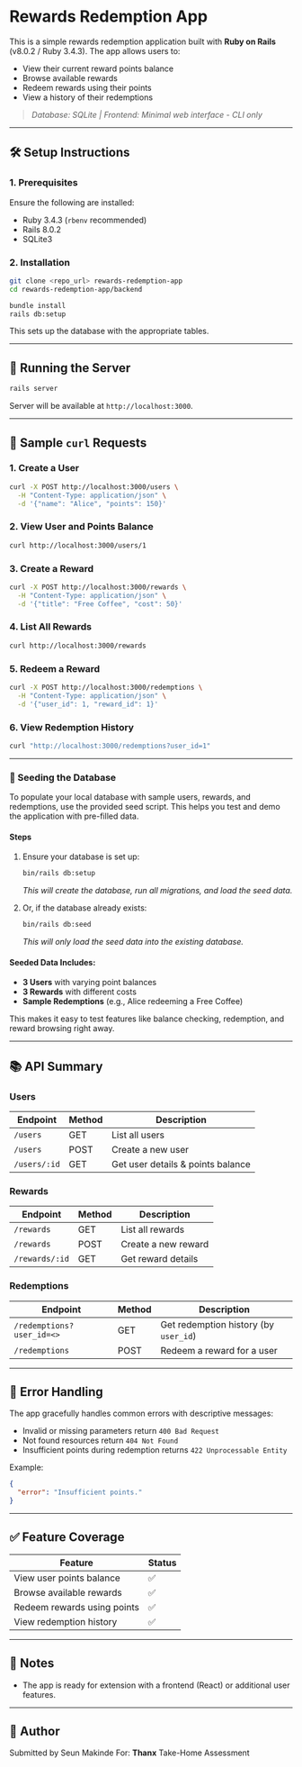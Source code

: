 # Rewards Redemption App

This is a simple rewards redemption application built with **Ruby on Rails** (v8.0.2 / Ruby 3.4.3). The app allows users to:

* View their current reward points balance
* Browse available rewards
* Redeem rewards using their points
* View a history of their redemptions

> _Database: SQLite | Frontend: Minimal web interface - CLI only_

---

## 🛠 Setup Instructions

### 1. Prerequisites

Ensure the following are installed:

* Ruby 3.4.3 (`rbenv` recommended)
* Rails 8.0.2
* SQLite3

### 2. Installation

```bash
git clone <repo_url> rewards-redemption-app
cd rewards-redemption-app/backend

bundle install
rails db:setup
```

This sets up the database with the appropriate tables.

---

## 🚀 Running the Server

```bash
rails server
```

Server will be available at `http://localhost:3000`.

---

## 🧪 Sample `curl` Requests

### 1. Create a User

```bash
curl -X POST http://localhost:3000/users \
  -H "Content-Type: application/json" \
  -d '{"name": "Alice", "points": 150}'
```

### 2. View User and Points Balance

```bash
curl http://localhost:3000/users/1
```

### 3. Create a Reward

```bash
curl -X POST http://localhost:3000/rewards \
  -H "Content-Type: application/json" \
  -d '{"title": "Free Coffee", "cost": 50}'
```

### 4. List All Rewards

```bash
curl http://localhost:3000/rewards
```

### 5. Redeem a Reward

```bash
curl -X POST http://localhost:3000/redemptions \
  -H "Content-Type: application/json" \
  -d '{"user_id": 1, "reward_id": 1}'
```

### 6. View Redemption History

```bash
curl "http://localhost:3000/redemptions?user_id=1"
```

---


### 🌱 Seeding the Database

To populate your local database with sample users, rewards, and redemptions, use the provided seed script. This helps you test and demo the application with pre-filled data.

#### Steps

1. Ensure your database is set up:

   ```bash
   bin/rails db:setup
   ```

   *This will create the database, run all migrations, and load the seed data.*

2. Or, if the database already exists:

   ```bash
   bin/rails db:seed
   ```

   *This will only load the seed data into the existing database.*

#### Seeded Data Includes:

* **3 Users** with varying point balances
* **3 Rewards** with different costs
* **Sample Redemptions** (e.g., Alice redeeming a Free Coffee)

This makes it easy to test features like balance checking, redemption, and reward browsing right away.


---

## 📚 API Summary

### Users

| Endpoint     | Method | Description                       |
| ------------ | ------ | --------------------------------- |
| `/users`     | GET    | List all users                    |
| `/users`     | POST   | Create a new user                 |
| `/users/:id` | GET    | Get user details & points balance |

### Rewards

| Endpoint       | Method | Description         |
| -------------- | ------ | ------------------- |
| `/rewards`     | GET    | List all rewards    |
| `/rewards`     | POST   | Create a new reward |
| `/rewards/:id` | GET    | Get reward details  |

### Redemptions

| Endpoint                 | Method | Description                                    |
| -------------------------| ------ | ---------------------------------------------- |
| `/redemptions?user_id=<>`| GET    | Get redemption history (by `user_id`)          |
| `/redemptions`           | POST   | Redeem a reward for a user                     |

---

## 🔐 Error Handling

The app gracefully handles common errors with descriptive messages:

* Invalid or missing parameters return `400 Bad Request`
* Not found resources return `404 Not Found`
* Insufficient points during redemption returns `422 Unprocessable Entity`

Example:

```json
{
  "error": "Insufficient points."
}
```

---

## ✅ Feature Coverage

| Feature                     | Status |
| --------------------------- | ------ |
| View user points balance    | ✅      |
| Browse available rewards    | ✅      |
| Redeem rewards using points | ✅      |
| View redemption history     | ✅      |

---

## 📌 Notes
* The app is ready for extension with a frontend (React) or additional user features.

---

## 👋 Author

Submitted by Seun Makinde
For: **Thanx** Take-Home Assessment
